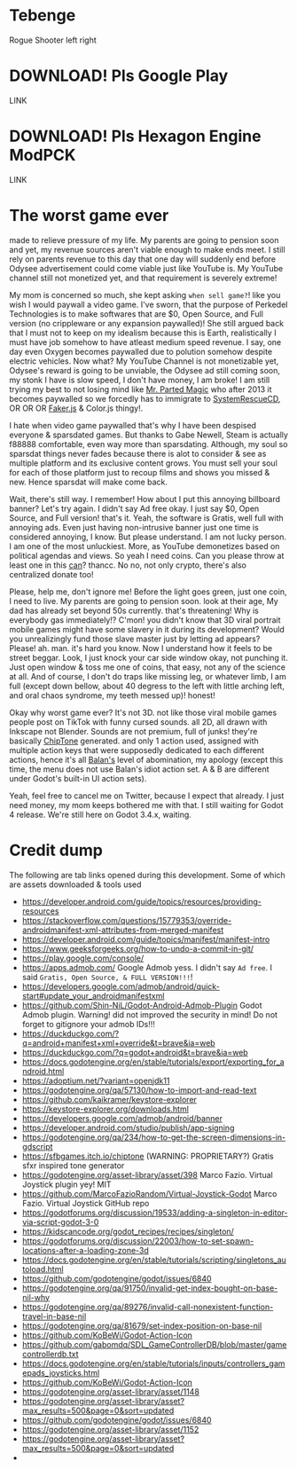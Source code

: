 # Tebenge
 Rogue Shooter left right

# DOWNLOAD! Pls Google Play
LINK

# DOWNLOAD! Pls Hexagon Engine ModPCK
LINK

# The worst game ever
made to relieve pressure of my life. My parents are going to pension soon and yet, my revenue sources aren't viable enough to make ends meet. I still rely on parents revenue to this day that one day will suddenly end before Odysee advertisement could come viable just like YouTube is. My YouTube channel still not monetized yet, and that requirement is severely extreme!

My mom is concerned so much, she kept asking `when sell game?`! like you wish I would paywall a video game. I've sworn, that the purpose of Perkedel Technologies is to make softwares that are $0, Open Source, and Full version (no crippleware or any expansion paywalled)! She still argued back that I must not to keep on my idealism because this is Earth, realistically I must have job somehow to have atleast medium speed revenue. I say, one day even Oxygen becomes paywalled due to polution somehow despite electric vehicles. Now what? My YouTube Channel is not monetizable yet, Odysee's reward is going to be unviable, the Odysee ad still coming soon, my stonk I have is slow speed, I don't have money, I am broke! I am still trying my best to not losing mind like [Mr. Parted Magic](https://partedmagic.com/ ) who after 2013 it becomes paywalled so we forcedly has to immigrate to [SystemRescueCD](https://www.system-rescue.org/ ), OR OR OR [Faker.js](https://stackoverflow.com/questions/70597019/what-happened-with-faker-js ) & Color.js thingy!.

I hate when video game paywalled that's why I have been despised everyone & sparsdated games. But thanks to Gabe Newell, Steam is actually f88888 comfortable, even way more than sparsdating. Although, my soul so sparsdat things never fades because there is alot to consider & see as multiple platform and its exclusive content grows. You must sell your soul for each of those platform just to recoup films and shows you missed & new. Hence sparsdat will make come back.

Wait, there's still way. I remember! How about I put this annoying billboard banner? Let's try again. I didn't say Ad free okay. I just say $0, Open Source, and Full version! that's it. Yeah, the software is Gratis, well full with annoying ads. Even just having non-intrusive banner just one time is considered annoying, I know. But please understand. I am not lucky person. I am one of the most unluckiest. More, as YouTube demonetizes based on political agendas and views. So yeah I need coins. Can you please throw at least one in this [can](https://cointr.ee/joelwindows7)? thancc. No no, not only crypto, there's also centralized donate too! 

Please, help me, don't ignore me! Before the light goes green, just one coin, I need to live. My parents are going to pension soon. look at their age, My dad has already set beyond 50s currently. that's threatening! Why is everybody gas immediately!? C'mon! you didn't know that 3D viral portrait mobile games might have some slavery in it during its development? Would you unrealizingly fund those slave master just by letting ad appears? Please! ah. man. it's hard you know. Now I understand how it feels to be street beggar. Look, I just knock your car side window okay, not punching it. Just open window & toss me one of coins, that easy, not any of the science at all. And of course, I don't do traps like missing leg, or whatever limb, I am full (except down bellow, about 40 degress to the left with little arching left, and oral chaos syndrome, my teeth messed up)! honest!

Okay why worst game ever? It's not 3D. not like those viral mobile games people post on TikTok with funny cursed sounds. all 2D, all drawn with Inkscape not Blender. Sounds are not premium, full of junks! they're basically [ChipTone](https://sfbgames.itch.io/chiptone ) generated. and only 1 action used, assigned with multiple action keys that were supposedly dedicated to each different actions, hence it's all [Balan's](https://www.youtube.com/watch?v=iS1v01-atok ) level of abomination, my apology (except this time, the menu does not use Balan's idiot action set. A & B are different under Godot's built-in UI action sets).

Yeah, feel free to cancel me on Twitter, because I expect that already. I just need money, my mom keeps bothered me with that. I still waiting for Godot 4 release. We're still here on Godot 3.4.x, waiting.
# Credit dump
The following are tab links opened during this development. Some of which are assets downloaded & tools used
- https://developer.android.com/guide/topics/resources/providing-resources
- https://stackoverflow.com/questions/15779353/override-androidmanifest-xml-attributes-from-merged-manifest
- https://developer.android.com/guide/topics/manifest/manifest-intro
- https://www.geeksforgeeks.org/how-to-undo-a-commit-in-git/
- https://play.google.com/console/
- https://apps.admob.com/ Google Admob yess. I didn't say `Ad free`. I said `Gratis, Open Source, & FULL VERSION!!!`!
- https://developers.google.com/admob/android/quick-start#update_your_androidmanifestxml
- https://github.com/Shin-NiL/Godot-Android-Admob-Plugin Godot Admob plugin. Warning! did not improved the security in mind! Do not forget to gitignore your admob IDs!!!
- https://duckduckgo.com/?q=android+manifest+xml+override&t=brave&ia=web
- https://duckduckgo.com/?q=godot+android&t=brave&ia=web
- https://docs.godotengine.org/en/stable/tutorials/export/exporting_for_android.html
- https://adoptium.net/?variant=openjdk11
- https://godotengine.org/qa/57130/how-to-import-and-read-text
- https://github.com/kaikramer/keystore-explorer
- https://keystore-explorer.org/downloads.html
- https://developers.google.com/admob/android/banner
- https://developer.android.com/studio/publish/app-signing 
- https://godotengine.org/qa/234/how-to-get-the-screen-dimensions-in-gdscript
- https://sfbgames.itch.io/chiptone (WARNING: PROPRIETARY?) Gratis sfxr inspired tone generator
- https://godotengine.org/asset-library/asset/398 Marco Fazio. Virtual Joystick plugin yey! MIT
- https://github.com/MarcoFazioRandom/Virtual-Joystick-Godot Marco Fazio. Virtual Joystick GitHub repo
- https://godotforums.org/discussion/19533/adding-a-singleton-in-editor-via-script-godot-3-0
- https://kidscancode.org/godot_recipes/recipes/singleton/
- https://godotforums.org/discussion/22003/how-to-set-spawn-locations-after-a-loading-zone-3d
- https://docs.godotengine.org/en/stable/tutorials/scripting/singletons_autoload.html
- https://github.com/godotengine/godot/issues/6840
- https://godotengine.org/qa/91750/invalid-get-index-bought-on-base-nil-why
- https://godotengine.org/qa/89276/invalid-call-nonexistent-function-travel-in-base-nil
- https://godotengine.org/qa/81679/set-index-position-on-base-nil
- https://github.com/KoBeWi/Godot-Action-Icon
- https://github.com/gabomdq/SDL_GameControllerDB/blob/master/gamecontrollerdb.txt
- https://docs.godotengine.org/en/stable/tutorials/inputs/controllers_gamepads_joysticks.html
- https://github.com/KoBeWi/Godot-Action-Icon
- https://godotengine.org/asset-library/asset/1148
- https://godotengine.org/asset-library/asset?max_results=500&page=0&sort=updated
- https://github.com/godotengine/godot/issues/6840
- https://godotengine.org/asset-library/asset/1152
- https://godotengine.org/asset-library/asset?max_results=500&page=0&sort=updated
- 